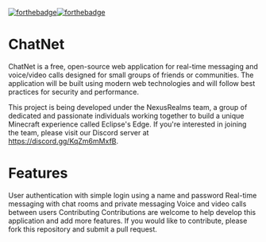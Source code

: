 [![forthebadge](https://forthebadge.com/images/badges/powered-by-coffee.svg)](https://forthebadge.com)[![forthebadge](https://forthebadge.com/images/badges/contains-17-coffee-cups.svg)](https://forthebadge.com)
# ChatNet
ChatNet is a free, open-source web application for real-time messaging and voice/video calls designed for small groups of friends or communities. The application will be built using modern web technologies and will follow best practices for security and performance.

This project is being developed under the NexusRealms team, a group of dedicated and passionate individuals working together to build a unique Minecraft experience called Eclipse's Edge. If you're interested in joining the team, please visit our Discord server at https://discord.gg/KqZm6mMxfB.

# Features
User authentication with simple login using a name and password
Real-time messaging with chat rooms and private messaging
Voice and video calls between users
Contributing
Contributions are welcome to help develop this application and add more features. If you would like to contribute, please fork this repository and submit a pull request.

